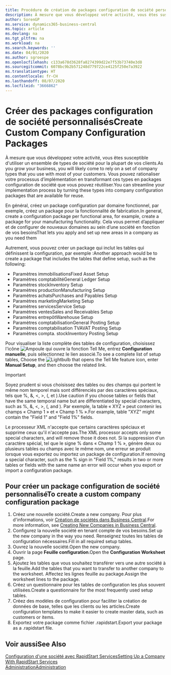 ```yaml
---
title: Procédure de création de packages configuration de société personnalisés | Microsoft Docs
description: À mesure que vous développez votre activité, vous êtes susceptible d'utiliser un ensemble de types de société pour la plupart de vos clients. Vous pouvez rationaliser votre processus d’implémentation en transformant ces types en packages configuration de société que vous pouvez réutiliser.
author: SorenGP
ms.service: dynamics365-business-central
ms.topic: article
ms.devlang: na
ms.tgt_pltfrm: na
ms.workload: na
ms.search.keywords: ''
ms.date: 04/01/2020
ms.author: sgroespe
ms.openlocfilehash: c133a678d3628fa8274399d22e7f53b73740e3d8
ms.sourcegitcommit: 6078bc9b2b571248d779722ce4125f250e7a3922
ms.translationtype: HT
ms.contentlocale: fr-CH
ms.lasthandoff: 08/07/2020
ms.locfileid: "3666862"
---
```

# <a name="create-custom-company-configuration-packages"></a><span data-ttu-id="71340-104">Créer des packages configuration de société personnalisés</span><span class="sxs-lookup"><span data-stu-id="71340-104">Create Custom Company Configuration Packages</span></span>
<span data-ttu-id="71340-105">À mesure que vous développez votre activité, vous êtes susceptible d'utiliser un ensemble de types de société pour la plupart de vos clients.</span><span class="sxs-lookup"><span data-stu-id="71340-105">As you grow your business, you will likely come to rely on a set of company types that you use with most of your customers.</span></span> <span data-ttu-id="71340-106">Vous pouvez rationaliser votre processus d’implémentation en transformant ces types en packages configuration de société que vous pouvez réutiliser.</span><span class="sxs-lookup"><span data-stu-id="71340-106">You can streamline your implementation process by turning these types into company configuration packages that are available for reuse.</span></span>  

<span data-ttu-id="71340-107">En général, créez un package configuration par domaine fonctionnel, par exemple, créez un package pour la fonctionnalité de fabrication.</span><span class="sxs-lookup"><span data-stu-id="71340-107">In general, create a configuration package per functional area, for example, create a package for your manufacturing functionality.</span></span> <span data-ttu-id="71340-108">Cela vous permet d’appliquer et de configurer de nouveaux domaines au sein d’une société en fonction de vos besoins</span><span class="sxs-lookup"><span data-stu-id="71340-108">That lets you apply and set up new areas in a company as you need them</span></span>  

<span data-ttu-id="71340-109">Autrement, vous pouvez créer un package qui inclut les tables qui définissent la configuration, par exemple :</span><span class="sxs-lookup"><span data-stu-id="71340-109">Another approach would be to create a package that includes the tables that define setup, such as the following:</span></span>  

-   <span data-ttu-id="71340-110">Paramètres immobilisations</span><span class="sxs-lookup"><span data-stu-id="71340-110">Fixed Asset Setup</span></span>  
-   <span data-ttu-id="71340-111">Paramètres comptabilité</span><span class="sxs-lookup"><span data-stu-id="71340-111">General Ledger Setup</span></span>  
-   <span data-ttu-id="71340-112">Paramètres stock</span><span class="sxs-lookup"><span data-stu-id="71340-112">Inventory Setup</span></span>  
-   <span data-ttu-id="71340-113">Paramètres production</span><span class="sxs-lookup"><span data-stu-id="71340-113">Manufacturing Setup</span></span>  
-   <span data-ttu-id="71340-114">Paramètres achats</span><span class="sxs-lookup"><span data-stu-id="71340-114">Purchases and Payables Setup</span></span>  
-   <span data-ttu-id="71340-115">Paramètres marketing</span><span class="sxs-lookup"><span data-stu-id="71340-115">Marketing Setup</span></span>  
-   <span data-ttu-id="71340-116">Paramètres services</span><span class="sxs-lookup"><span data-stu-id="71340-116">Service Setup</span></span>  
-   <span data-ttu-id="71340-117">Paramètres ventes</span><span class="sxs-lookup"><span data-stu-id="71340-117">Sales and Receivables Setup</span></span>  
-   <span data-ttu-id="71340-118">Paramètres entrepôt</span><span class="sxs-lookup"><span data-stu-id="71340-118">Warehouse Setup</span></span>  
-   <span data-ttu-id="71340-119">Paramètres comptabilisation</span><span class="sxs-lookup"><span data-stu-id="71340-119">General Posting Setup</span></span>  
-   <span data-ttu-id="71340-120">Paramètres comptabilisation TVA</span><span class="sxs-lookup"><span data-stu-id="71340-120">VAT Posting Setup</span></span>  
-   <span data-ttu-id="71340-121">Paramètres compta. stock</span><span class="sxs-lookup"><span data-stu-id="71340-121">Inventory Posting Setup</span></span>  

<span data-ttu-id="71340-122">Pour visualiser la liste complète des tables de configuration, choisissez l'icône ![Ampoule qui ouvre la fonction Tell Me](media/ui-search/search_small.png "Dites-moi ce que vous voulez faire"), entrez **Configuration manuelle**, puis sélectionnez le lien associé.</span><span class="sxs-lookup"><span data-stu-id="71340-122">To see a complete list of setup tables, Choose the ![Lightbulb that opens the Tell Me feature](media/ui-search/search_small.png "Tell me what you want to do") icon, enter **Manual Setup**, and then choose the related link.</span></span>  

> [!IMPORTANT]
> <span data-ttu-id="71340-123">Soyez prudent si vous choisissez des tables ou des champs qui portent le même nom temporel mais sont différenciés par des caractères spéciaux, tels que %, &, <, >, (, et ).</span><span class="sxs-lookup"><span data-stu-id="71340-123">Use caution if you choose tables or fields that have the same temporal name but are differentiated by special characters, such as %, &, <, >, (, and ).</span></span> <span data-ttu-id="71340-124">Par exemple, la table « XYZ » peut contenir les champs « Champ 1 » et « Champ 1 % ».</span><span class="sxs-lookup"><span data-stu-id="71340-124">For example, table "XYZ" might contain the "Field 1" and "Field 1%" fields.</span></span>
>
> <span data-ttu-id="71340-125">Le processeur XML n'accepte que certains caractères spéciaux et supprime ceux qu'il n'accepte pas.</span><span class="sxs-lookup"><span data-stu-id="71340-125">The XML processor accepts only some special characters, and will remove those it does not.</span></span> <span data-ttu-id="71340-126">Si la suppression d'un caractère spécial, tel que le signe % dans « Champ 1 % », génère deux ou plusieurs tables ou champs avec le même nom, une erreur se produit lorsque vous exportez ou importez un package de configuration.</span><span class="sxs-lookup"><span data-stu-id="71340-126">If removing a special character, such as the % sign in "Field 1%," results in two or more tables or fields with the same name an error will occur when you export or import a configuration package.</span></span>

## <a name="to-create-a-custom-company-configuration-package"></a><span data-ttu-id="71340-127">Pour créer un package configuration de société personnalisé</span><span class="sxs-lookup"><span data-stu-id="71340-127">To create a custom company configuration package</span></span>  
1.  <span data-ttu-id="71340-128">Créez une nouvelle société.</span><span class="sxs-lookup"><span data-stu-id="71340-128">Create a new company.</span></span> <span data-ttu-id="71340-129">Pour plus d'informations, voir [Création de sociétés dans Business Central](about-new-company.md).</span><span class="sxs-lookup"><span data-stu-id="71340-129">For more information, see [Creating New Companies in Business Central](about-new-company.md).</span></span>  
3.  <span data-ttu-id="71340-130">Configurez la nouvelle société en tenant compte de vos besoins.</span><span class="sxs-lookup"><span data-stu-id="71340-130">Set up the new company in the way you need.</span></span> <span data-ttu-id="71340-131">Renseignez toutes les tables de configuration nécessaires.</span><span class="sxs-lookup"><span data-stu-id="71340-131">Fill in all required setup tables.</span></span>  
4.  <span data-ttu-id="71340-132">Ouvrez la nouvelle société.</span><span class="sxs-lookup"><span data-stu-id="71340-132">Open the new company.</span></span>
5. <span data-ttu-id="71340-133">Ouvrir la page **Feuille configuration**.</span><span class="sxs-lookup"><span data-stu-id="71340-133">Open the **Configuration Worksheet** page.</span></span>  
6.  <span data-ttu-id="71340-134">Ajoutez les tables que vous souhaitez transférer vers une autre société à la feuille.</span><span class="sxs-lookup"><span data-stu-id="71340-134">Add the tables that you want to transfer to another company to the worksheet.</span></span> <span data-ttu-id="71340-135">Affectez les lignes feuille au package.</span><span class="sxs-lookup"><span data-stu-id="71340-135">Assign the worksheet lines to the package.</span></span>  
7.  <span data-ttu-id="71340-136">Créez un questionnaire pour les tables de configuration les plus souvent utilisées.</span><span class="sxs-lookup"><span data-stu-id="71340-136">Create a questionnaire for the most frequently used setup tables.</span></span>  
8.  <span data-ttu-id="71340-137">Créez des modèles de configuration pour faciliter la création de données de base, telles que les clients ou les articles.</span><span class="sxs-lookup"><span data-stu-id="71340-137">Create configuration templates to make it easier to create master data, such as customers or items.</span></span>  
9.  <span data-ttu-id="71340-138">Exportez votre package comme fichier .rapidstart.</span><span class="sxs-lookup"><span data-stu-id="71340-138">Export your package as a .rapidstart file.</span></span>  

## <a name="see-also"></a><span data-ttu-id="71340-139">Voir aussi</span><span class="sxs-lookup"><span data-stu-id="71340-139">See Also</span></span>  
[<span data-ttu-id="71340-140">Configuration d'une société avec RapidStart Services</span><span class="sxs-lookup"><span data-stu-id="71340-140">Setting Up a Company With RapidStart Services</span></span>](admin-set-up-a-company-with-rapidstart.md)  
[<span data-ttu-id="71340-141">Administration</span><span class="sxs-lookup"><span data-stu-id="71340-141">Administration</span></span>](admin-setup-and-administration.md)
